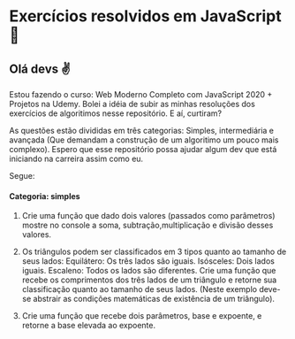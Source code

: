 # Exercícios resolvidos em JavaScript :dart:

## Olá devs :v:

Estou fazendo o curso: Web Moderno Completo com JavaScript 2020 + Projetos na Udemy. Bolei a idéia de subir as minhas resoluções dos exercícios de algoritimos nesse repositório. E aí, curtiram? 

As questões estão divididas em três categorias: Simples, intermediária e avançada (Que demandam a construção de um algoritimo um pouco mais complexo). Espero que esse repositório possa ajudar algum dev que está iniciando na carreira assim como eu. 

Segue: 

#### Categoria: simples

01) Crie uma função que dado dois valores (passados como parâmetros) mostre no console a soma, subtração,multiplicação e divisão desses valores.

02) Os triângulos podem ser classificados em 3 tipos quanto ao tamanho de seus lados:
Equilátero: Os três lados são iguais. Isósceles: Dois lados iguais. Escaleno: Todos os lados são diferentes. Crie uma função que recebe os comprimentos dos três lados de um triângulo e retorne sua classificação quanto ao tamanho de seus lados. (Neste exemplo deve-se abstrair as condições matemáticas de existência de um triângulo).

03) Crie uma função que recebe dois parâmetros, base e expoente, e retorne a base elevada ao expoente.  



